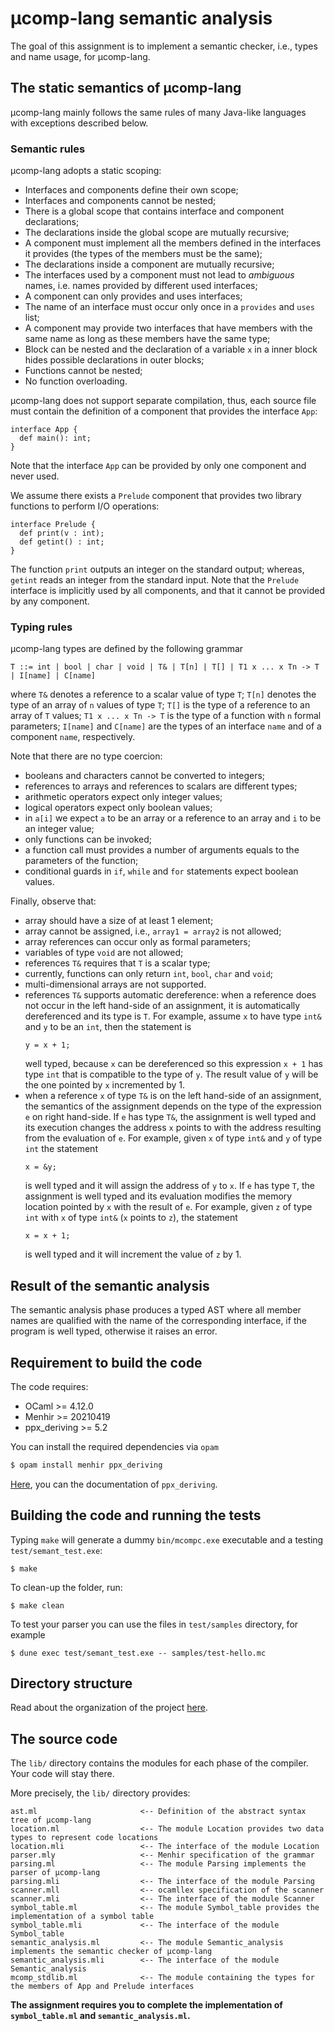 # µcomp-lang semantic analysis

The goal of this assignment is to implement a semantic checker, i.e., types and name usage, for µcomp-lang.

## The static semantics of µcomp-lang

µcomp-lang mainly follows the same rules of many Java-like languages with exceptions described below.

### Semantic rules
µcomp-lang adopts a static scoping:
* Interfaces and components define their own scope;
* Interfaces and components cannot be nested;
* There is a global scope that contains interface and component declarations;
* The declarations inside the global scope are mutually recursive;
* A component must implement all the members defined in the interfaces it provides (the types of the members must be the same);
* The declarations inside a component are mutually recursive;
* The interfaces used by a component must not lead to *ambiguous* names, i.e. names provided by different used interfaces;
* A component can only provides and uses interfaces;  
* The name of an interface must occur only once in a `provides` and `uses` list;
* A component may provide two interfaces that have members with the same name as long as these members have the same type;  
* Block can be nested and the declaration of a variable `x` in a inner block hides possible declarations in outer blocks;
* Functions cannot be nested;
* No function overloading.

µcomp-lang does not support separate compilation, thus, each source file must contain the definition of a component that provides the interface `App`:
```
interface App {
  def main(): int;    
}
```
Note that the interface `App` can be provided by only one component and never used.

We assume there exists a `Prelude` component that provides two library functions to perform I/O operations:
```
interface Prelude {
  def print(v : int);
  def getint() : int;
}
```
The function `print` outputs an integer on the standard output; whereas, `getint` reads an integer from the standard input.
Note that the `Prelude` interface is implicitly used by all components, and that it cannot be provided by any component. 

### Typing rules

µcomp-lang types are defined by the following grammar

    T ::= int | bool | char | void | T& | T[n] | T[] | T1 x ... x Tn -> T | I[name] | C[name] 

where `T&` denotes a reference to a scalar value of type `T`;
`T[n]` denotes the type of an array of `n` values of type `T`;
`T[]` is the type of a reference to an array of `T` values;
`T1 x ... x Tn -> T` is the type of a function with `n` formal parameters;
`I[name]` and `C[name]` are the types of an interface `name` and of a component `name`, respectively.

Note that there are no type coercion:
* booleans and characters cannot be converted to integers;
* references to arrays and references to scalars are different types;
* arithmetic operators expect only integer values;
* logical operators expect only boolean values;
* in `a[i]` we expect `a` to be an array or a reference to an array and `i` to be an integer value;
* only functions can be invoked;
* a function call must provides a number of arguments equals to the parameters of the function;
* conditional guards in `if`, `while` and `for` statements expect boolean values.

Finally, observe that:
* array should have a size of at least 1 element;
* array cannot be assigned, i.e., `array1 = array2` is not allowed;
* array references can occur only as formal parameters;
* variables of type `void` are not allowed;
* references `T&` requires that `T` is a scalar type;
* currently, functions can only return `int`, `bool`, `char` and `void`;
* multi-dimensional arrays are not supported.
* references `T&` supports automatic dereference: when a reference does not occur 
  in the left hand-side of an assignment, it is automatically dereferenced and its type is `T`.
  For example, assume `x` to have type `int&` and `y` to be an `int`, then the statement is 
  ```
  y = x + 1;
  ``` 
  well typed, because `x` can be dereferenced so this expression `x + 1` has type `int` that is 
  compatible to the type of `y`. The result value of `y` will be the one pointed by `x` incremented by 1.   
* when a reference `x` of type `T&` is on the left hand-side of an assignment, the semantics of the assignment depends 
  on the type of the expression `e` on right hand-side. 
  If `e` has type `T&`, the assignment is well typed and its execution changes the address `x` points to with the address resulting from the evaluation of `e`. 
  For example, given `x` of type `int&` and `y` of type `int` the statement
  ```
  x = &y; 
  ```
  is well typed and it will assign the address of `y` to `x`.
  If `e` has type `T`, the assignment is well typed and its evaluation modifies the memory 
  location pointed by `x` with the result of `e`.
  For example, given `z` of type `int` with `x` of type `int&` (`x` points to `z`), the statement 
  ```
  x = x + 1;
  ```   
  is well typed and it will increment the value of `z` by 1.

## Result of the semantic analysis
The semantic analysis phase produces a typed AST where all member names are qualified with the name of the corresponding interface, if the program is well typed, otherwise it raises an error.  

## Requirement to build the code
The code requires:
* OCaml >= 4.12.0
* Menhir >= 20210419
* ppx_deriving >= 5.2 

You can install the required dependencies via `opam`
```sh
$ opam install menhir ppx_deriving
```
[Here](https://github.com/ocaml-ppx/ppx_deriving), you can the documentation of `ppx_deriving`.

## Building the code and running the tests
Typing `make` will generate a dummy `bin/mcompc.exe` executable and a testing `test/semant_test.exe`:
```
$ make
```

To clean-up the folder, run:
```
$ make clean
```

To test your parser you can use the files in `test/samples` directory, for example
```
$ dune exec test/semant_test.exe -- samples/test-hello.mc
```
## Directory structure #

Read about the organization of the project [here](../SETUP.md#project-structure).

## The source code

The `lib/` directory contains the modules for each phase of the compiler. 
Your code will stay there.

More precisely, the `lib/` directory provides:

    ast.ml                       <-- Definition of the abstract syntax tree of µcomp-lang 
    location.ml                  <-- The module Location provides two data types to represent code locations
    location.mli                 <-- The interface of the module Location   
    parser.mly                   <-- Menhir specification of the grammar
    parsing.ml                   <-- The module Parsing implements the parser of µcomp-lang
    parsing.mli                  <-- The interface of the module Parsing  
    scanner.mll                  <-- ocamllex specification of the scanner 
    scanner.mli                  <-- The interface of the module Scanner
    symbol_table.ml              <-- The module Symbol_table provides the implementation of a symbol table
    symbol_table.mli             <-- The interface of the module Symbol_table
    semantic_analysis.ml         <-- The module Semantic_analysis implements the semantic checker of µcomp-lang
    semantic_analysis.mli        <-- The interface of the module Semantic_analysis
    mcomp_stdlib.ml              <-- The module containing the types for the members of App and Prelude interfaces

**The assignment requires you to complete the implementation of `symbol_table.ml` and `semantic_analysis.ml`.**